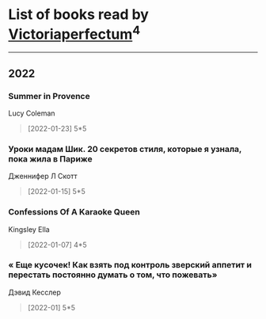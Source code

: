 # List of books read by [Victoriaperfectum](https://plus.google.com/u/0/117396356938980769291/)<sup>4</sup>
---

## 2022

### Summer in Provence
Lucy Coleman
> [2022-01-23] 5*5


### Уроки мадам Шик. 20 секретов стиля, которые я узнала, пока жила в Париже
Дженнифер Л Скотт
> [2022-01-15] 5*5


### Confessions Of A Karaoke Queen
Kingsley Ella
> [2022-01-07] 4*5


### « Еще кусочек! Как взять под контроль зверский аппетит и перестать постоянно думать о том, что пожевать»
Дэвид Кесслер
> [2022-01] 5*5




